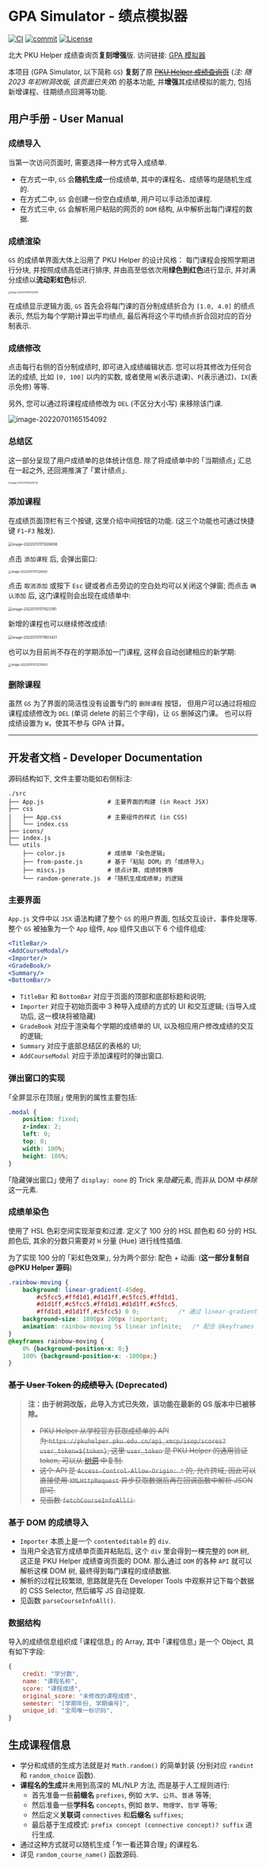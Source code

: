 # GPA Simulator - 绩点模拟器

[![CI](https://github.com/PKUCuipy/gpa-simulator/actions/workflows/ci.yml/badge.svg)](https://github.com/PKUCuipy/gpa-simulator/actions/workflows/ci.yml)
[![commit](https://img.shields.io/github/last-commit/pkucuipy/gpa-simulator)](https://github.com/pkucuipy/gpa-simulator/commits/master)
[![License](https://img.shields.io/github/license/PKUCuipy/gpa-simulator)](https://github.com/PKUCuipy/gpa-simulator/blob/master/LICENSE)

北大 PKU Helper 成绩查询页**复刻增强**版. 访问链接: [GPA 模拟器](https://pkucuipy.github.io/gpa-simulator)

本项目 (GPA Simulator, 以下简称 `GS`) **复刻**了原 [~~PKU Helper 成绩查询页~~](https://pkuhelper.pku.edu.cn/my_score/) (*注: 随 2023 年初树洞改版, 该页面已失效*) 的基本功能, 并**增强**其成绩模拟的能力, 包括新增课程、往期绩点回溯等功能.


## 用户手册 - User Manual

### 成绩导入

当第一次访问页面时, 需要选择一种方式导入成绩单.

- 在方式一中, `GS` 会**随机生成**一份成绩单, 其中的课程名、成绩等均是随机生成的.
- 在方式二中, `GS` 会创建一份空白成绩单, 用户可以手动添加课程.
- 在方式三中, `GS` 会解析用户粘贴的网页的 `DOM` 结构, 从中解析出每门课程的数据.

### 成绩渲染

 `GS` 的成绩单界面大体上沿用了 PKU Helper 的设计风格：
 每门课程会按照学期进行分块, 并按照成绩高低进行排序, 并由高至低依次用**绿色到红色**进行显示, 并对满分成绩以**流动彩虹色**标识.

<img src="imgs/image-20220701164332492.png" alt="image-20220701164332492" style="zoom:30%;" />

在成绩显示逻辑方面, `GS` 首先会将每门课的百分制成绩折合为 `[1.0, 4.0]` 的绩点表示, 然后为每个学期计算出平均绩点, 最后再将这个平均绩点折合回对应的百分制表示.

### 成绩修改

点击每行右侧的百分制成绩时, 即可进入成绩编辑状态. 
您可以将其修改为任何合法的成绩, 比如 `[0, 100]` 以内的实数, 或者使用 `W`(表示退课)、`P`(表示通过)、`IX`(表示免修) 等等.

另外, 您可以通过将课程成绩修改为 `DEL` (不区分大小写) 来移除该门课.


![image-20220701165154092](imgs/image-20220701165154092.png)

### 总结区

这一部分呈现了用户成绩单的总体统计信息. 除了将成绩单中的 ｢当期绩点｣ 汇总在一起之外, 还回溯推演了 ｢累计绩点｣.

<img src="imgs/image-20220701165635718.png" alt="image-20220701165635718" style="zoom:30%;" />

### 添加课程

在成绩页面顶栏有三个按键, 这里介绍中间按钮的功能. (这三个功能也可通过快捷键 `F1~F3` 触发).

<img src="imgs/image-20220701171028836.png" alt="image-20220701171028836" style="zoom:50%;" />

点击 `添加课程` 后, 会弹出窗口:

<img src="imgs/image-20220701171226505.png" alt="image-20220701171226505" style="zoom:40%;" />

点击 `取消添加` 或按下 `Esc` 键或者点击旁边的空白处均可以关闭这个弹窗;
而点击 `确认添加` 后, 这门课程则会出现在成绩单中:

<img src="imgs/image-20220701171523761.png" alt="image-20220701171523761" style="zoom:50%;" />

新增的课程也可以继续修改成绩:

<img src="imgs/image-20220701171603421.png" alt="image-20220701171603421" style="zoom:50%;" />

也可以为目前尚不存在的学期添加一门课程, 这样会自动创建相应的新学期:

<img src="imgs/image-20220701172210503.png" alt="image-20220701172210503" style="zoom:40%;" />

### 删除课程

虽然 `GS` 为了界面的简洁性没有设置专门的 `删除课程` 按钮，
但用户可以通过将相应课程成绩修改为 `DEL` (单词 delete 的前三个字母)，让 `GS` 删掉这门课。
也可以将成绩设置为 `W`，使其不参与 GPA 计算。

---

## 开发者文档 - Developer Documentation

源码结构如下, 文件主要功能如右侧标注:

```Sh
./src
├── App.js                  # 主要界面的构建 (in React JSX)
├── css					
│   ├── App.css             # 主要组件的样式 (in CSS)
│   └── index.css
├── icons/				
├── index.js			
└── utils
    ├── color.js            # 成绩单 ｢染色逻辑｣
    ├── from-paste.js       # 基于 ｢粘贴 DOM｣ 的 ｢成绩导入｣
    ├── miscs.js            # 绩点计算、成绩转换等
    └── random-generate.js  # ｢随机生成成绩单｣ 的逻辑
```

### 主要界面

`App.js` 文件中以  `JSX` 语法构建了整个 `GS` 的用户界面, 包括交互设计、事件处理等.
整个 `GS` 被抽象为一个 `App` 组件, `App` 组件又由以下 6 个组件组成:

```jsx
<TitleBar/>
<AddCourseModal/>
<Importer/>
<GradeBook/>
<Summary/>
<BottomBar/>
```

- `TitleBar` 和 `BottomBar` 对应于页面的顶部和底部标题和说明;
- `Importer` 对应于初始页面中 3 种导入成绩的方式的 UI 和交互逻辑; (当导入成功后, 这一模块将被隐藏)
- `GradeBook` 对应于渲染每个学期的成绩单的 UI, 以及相应用户修改成绩的交互的逻辑;
- `Summary` 对应于底部总结区的表格的 UI;
- `AddCourseModal` 对应于添加课程时的弹出窗口.

### 弹出窗口的实现

｢全屏显示在顶层｣ 使用到的属性主要包括:

```css
.modal {
    position: fixed;
    z-index: 2;
    left: 0;
    top: 0;
    width: 100%;
    height: 100%;
}
```

｢隐藏弹出窗口｣ 使用了 `display: none` 的 Trick 来*隐藏*元素, 而非从 DOM 中*移除*这一元素.

### 成绩单染色

使用了 HSL 色彩空间实现渐变和过渡.
定义了 100 分的 HSL 颜色和 60 分的 HSL 颜色后, 其余的分数只需要对 `H` 分量 (Hue) 进行线性插值.

为了实现 100 分的 ｢彩虹色效果｣, 分为两个部分: 配色 + 动画: (**这一部分复制自 @PKU Helper 源码**)

```css
.rainbow-moving {
    background: linear-gradient(-45deg,
        #c5fcc5,#ffd1d1,#d1d1ff,#c5fcc5,#ffd1d1,
        #d1d1ff,#c5fcc5,#ffd1d1,#d1d1ff,#c5fcc5,
        #ffd1d1,#d1d1ff,#c5fcc5) 0 0;			/* 通过 linear-gradient 定义了彩色条带 */
    background-size: 1800px 200px !important;
    animation: rainbow-moving 5s linear infinite;	/* 配合 @keyframes 实现彩虹移动效果 */
}
@keyframes rainbow-moving {
    0% {background-position-x: 0;}
    100% {background-position-x: -1000px;}
}
```

### ~~基于 User Token 的成绩导入~~ (Deprecated)

> **注：由于树洞改版，此导入方式已失效，该功能在最新的 GS 版本中已被移除。**
> - ~~PKU Helper 从学校官方获取成绩单的 API 为:`https://pkuhelper.pku.edu.cn/api_xmcp/isop/scores?user_token=${token}`, 这里 `user_token` 是 PKU Helper 的通用验证 token, 可以从 [树洞](https://pkuhelper.pku.edu.cn/hole/) 中复制.~~
> - ~~这个 API 是 `Access-Control-Allow-Origin: *` 的, 允许跨域, 因此可以直接使用 `XMLHttpRequest` 异步获取数据后再在回调函数中解析 JSON 即可.~~
> - ~~见函数 `fetchCourseInfoAll()`.~~

### 基于 DOM 的成绩导入

- `Importer` 本质上是一个 `contenteditable` 的 `div`.
- 当用户全选官方成绩单页面并粘贴后, 这个 `div` 里会得到一棵完整的 `DOM` 树, 这正是 PKU Helper 成绩查询页面的 DOM.
  那么通过 `DOM` 的各种 `API` 就可以解析这棵 DOM 树, 最终得到每门课程的成绩数据.
- 解析的过程比较繁琐, 思路就是先在 Developer Tools 中观察并记下每个数据的 CSS Selector, 然后编写 JS 自动提取. 
- 见函数 `parseCourseInfoAll()`.

### 数据结构

导入的成绩信息组织成 ｢课程信息｣ 的 Array, 其中 ｢课程信息｣ 是一个 Object, 具有如下字段:

```js
{
    credit: "学分数",
    name: "课程名称",
    score: "课程成绩",
    original_score: "未修改的课程成绩",
    semester: "[学期年份, 学期编号]",
    unique_id: "全局唯一标识码",
}
```

## 生成课程信息

- 学分和成绩的生成方法就是对 `Math.random()` 的简单封装 (分别对应 `randint` 和 `random_choice` 函数).
- **课程名的生成**并未用到高深的 ML/NLP 方法, 而是基于人工规则进行:
  - 首先准备一些**前缀名** `prefixes`, 例如 `大学`、`公共`、`普通` 等等;
  - 然后准备一些**学科名** `concepts`, 例如 `数学`、`物理学`、`哲学` 等等;
  - 然后定义**关联词** `connectives` 和**后缀名** `suffixes`;
  - 最后基于生成模式: `prefix concept (connective concept)? suffix` 进行生成.
- 通过这种方式就可以随机生成 ｢乍一看还算合理｣ 的课程名.
- 详见 `random_course_name()` 函数源码.
